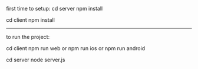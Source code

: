 first time to setup:
cd server 
npm install 

cd client 
npm install

----------------
to run the project:

cd client
npm run web 
or 
npm run ios 
or 
npm run android

cd server
node server.js

